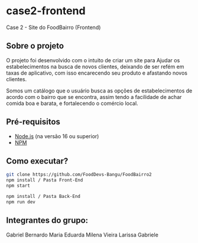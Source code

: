 # case2-frontend

Case 2 - Site do FoodBairro (Frontend)

## Sobre o projeto

O projeto foi desenvolvido com o intuito de criar um site para Ajudar os estabelecimentos na busca de novos clientes, deixando de ser refém em taxas de aplicativo, com isso encarecendo seu produto e afastando novos clientes.

Somos um catálogo que o usuário busca as opções de estabelecimentos de acordo com o bairro que se encontra, assim tendo a facilidade de achar comida boa e barata, e fortalecendo o comércio local.

## Pré-requisitos

- [Node.js](https://nodejs.org/en/) (na versão 16 ou superior)
- [NPM](https://www.npmjs.com/)

## Como executar?

```bash
git clone https://github.com/FoodDevs-Bangu/FoodBairro2
npm install / Pasta Front-End
npm start

npm install / Pasta Back-End
npm run dev

```

## Integrantes do grupo:

Gabriel Bernardo 
Maria Eduarda
Milena Vieira
Larissa Gabriele

